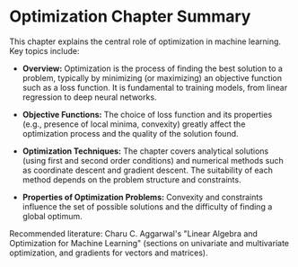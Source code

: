 # Optimization Chapter Summary

This chapter explains the central role of optimization in machine learning. Key topics include:

- **Overview:** Optimization is the process of finding the best solution to a problem, typically by minimizing (or maximizing) an objective function such as a loss function. It is fundamental to training models, from linear regression to deep neural networks.

- **Objective Functions:** The choice of loss function and its properties (e.g., presence of local minima, convexity) greatly affect the optimization process and the quality of the solution found.

- **Optimization Techniques:** The chapter covers analytical solutions (using first and second order conditions) and numerical methods such as coordinate descent and gradient descent. The suitability of each method depends on the problem structure and constraints.

- **Properties of Optimization Problems:** Convexity and constraints influence the set of possible solutions and the difficulty of finding a global optimum.

Recommended literature: Charu C. Aggarwal's "Linear Algebra and Optimization for Machine Learning" (sections on univariate and multivariate optimization, and gradients for vectors and matrices).
